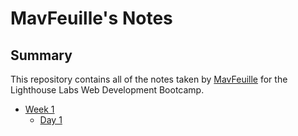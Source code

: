 # MavFeuille's Notes

## Summary
This repository contains all of the notes taken by [MavFeuille](https://github.com/MavFeuille) for the Lighthouse Labs Web Development Bootcamp.


* [Week 1](/Week_1/)
  * [Day 1](/Week_1/Day_1/)